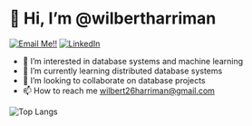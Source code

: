# 👋 Hi, I’m @wilbertharriman
<a href="mailto:wilbert26harriman@gmail.com">![Email Me!!](https://img.shields.io/badge/Gmail-D14836?style=for-the-badge&logo=gmail&logoColor=white)</a>
<a href="https://www.linkedin.com/in/wilbertharriman">![LinkedIn](https://img.shields.io/badge/LinkedIn-0077B5?style=for-the-badge&logo=linkedin&logoColor=white)</a>

- 👀 I’m interested in database systems and machine learning
- 🌱 I’m currently learning distributed database systems
- 💞️ I’m looking to collaborate on database projects
- 📫 How to reach me wilbert26harriman@gmail.com


![Top Langs](https://github-readme-stats.vercel.app/api/top-langs/?username=wilbertharriman&layout=compact)

<!---
wilbertharriman/wilbertharriman is a ✨ special ✨ repository because its `README.md` (this file) appears on your GitHub profile.
You can click the Preview link to take a look at your changes.
--->
